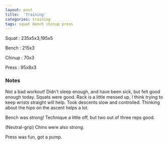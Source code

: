 ```yaml
---
layout: post
title:  'Training'
categories: training
tags: squat bench chinup press
---
```


Squat       :   235x5x3;195x5

Bench       :   215x3

Chinup      :   70x3

Press       :   95x8x3


### Notes

Not a bad workout! Didn't sleep enough, and have been sick, but felt good enough today.
Squats were good. Rack is a little messed up, I think trying to keep wrists straight will
help. Took descents slow and controlled. Thinking about the hips on the ascent helps
a lot.

Bench was strong! Technique a little off, but two out of three reps good.

(Neutral-grip) Chins were also strong.

Press was fun, got a pump.
